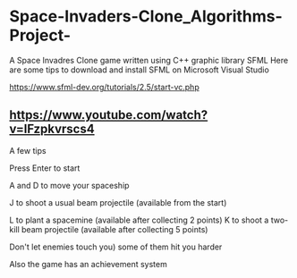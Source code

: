 # Space-Invaders-Clone_Algorithms-Project-

A Space Invadres Clone game written using C++ graphic library SFML
Here are some tips to download and install SFML on Microsoft Visual Studio

https://www.sfml-dev.org/tutorials/2.5/start-vc.php

https://www.youtube.com/watch?v=lFzpkvrscs4
---------------------------------------------------

A few tips

Press Enter to start

A and D to move your spaceship

J to shoot a usual beam projectile (available from the start)

L to plant a spacemine (available after collecting 2 points) 
K to shoot a two-kill beam projectile (available after collecting 5 points)

Don't let enemies touch you) some of them hit you harder


Also the game has an achievement system
